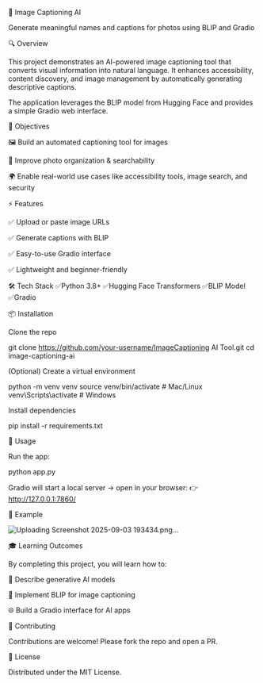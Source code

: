 📸 Image Captioning AI

Generate meaningful names and captions for photos using BLIP and Gradio

🔍 Overview

This project demonstrates an AI-powered image captioning tool that converts visual information into natural language.
It enhances accessibility, content discovery, and image management by automatically generating descriptive captions.

The application leverages the BLIP model from Hugging Face
 and provides a simple Gradio web interface.

🎯 Objectives

🖼️ Build an automated captioning tool for images

🔎 Improve photo organization & searchability

🌍 Enable real-world use cases like accessibility tools, image search, and security

⚡ Features

✅ Upload or paste image URLs


✅ Generate captions with BLIP


✅ Easy-to-use Gradio interface


✅ Lightweight and beginner-friendly

🛠️ Tech Stack
✅Python 3.8+
✅Hugging Face Transformers
✅BLIP Model
✅Gradio

📦 Installation

Clone the repo

git clone https://github.com/your-username/ImageCaptioning AI Tool.git
cd image-captioning-ai


(Optional) Create a virtual environment

python -m venv venv
source venv/bin/activate   # Mac/Linux
venv\Scripts\activate      # Windows


Install dependencies

pip install -r requirements.txt

🚀 Usage

Run the app:

python app.py


Gradio will start a local server → open in your browser:
👉 http://127.0.0.1:7860/

📸 Example


![Uploading Screenshot 2025-09-03 193434.png…]()

🎓 Learning Outcomes

By completing this project, you will learn how to:

🔬 Describe generative AI models

🧠 Implement BLIP for image captioning

🌐 Build a Gradio interface for AI apps

🤝 Contributing

Contributions are welcome! Please fork the repo and open a PR.

📜 License

Distributed under the MIT License.
